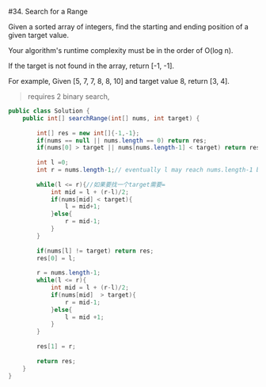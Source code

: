 #34. Search for a Range  

Given a sorted array of integers, find the starting and ending position of a given target value.

Your algorithm's runtime complexity must be in the order of O(log n).

If the target is not found in the array, return [-1, -1].

For example,
Given [5, 7, 7, 8, 8, 10] and target value 8,
return [3, 4].


> requires 2 binary search, 

```java
public class Solution {
    public int[] searchRange(int[] nums, int target) {
        
        int[] res = new int[]{-1,-1};
        if(nums == null || nums.length == 0) return res;
        if(nums[0] > target || nums[nums.length-1] < target) return res;
        
        int l =0;
        int r = nums.length-1;// eventually l may reach nums.length-1 by `l = mid +1`
        
        while(l <= r){//如果要找一个target需要=
            int mid = l + (r-l)/2;
            if(nums[mid] < target){
                l = mid+1;
            }else{
                r = mid-1;
            }
        }
        
        if(nums[l] != target) return res;
        res[0] = l;
        
        r = nums.length-1;
        while(l <= r){
            int mid = l + (r-l)/2;
            if(nums[mid]  > target){
                r = mid-1;
            }else{
                l = mid +1;
            }
        }
        
        res[1] = r;
        
        return res;
    }
}
```


